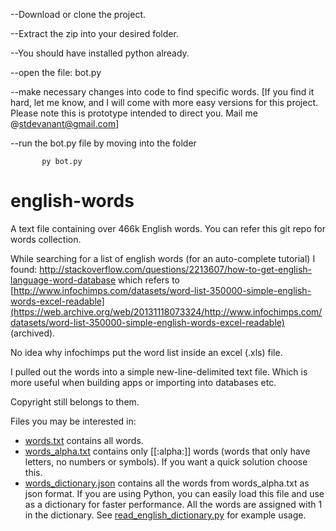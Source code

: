 --Download or clone the project.

--Extract the zip into your desired folder.

--You should have installed python already.

--open the file: bot.py

--make necessary changes into code to find specific words. [If you find it hard, let me know, and I will come with more easy versions for this project. Please note this is prototype intended to direct you. Mail me @stdevanant@gmail.com]

--run the bot.py file by moving into the folder 

           py bot.py






english-words
=============

A text file containing over 466k English words.
You can refer this git repo for words collection.

While searching for a list of english words (for an auto-complete tutorial)
I found: http://stackoverflow.com/questions/2213607/how-to-get-english-language-word-database which refers to [http://www.infochimps.com/datasets/word-list-350000-simple-english-words-excel-readable](https://web.archive.org/web/20131118073324/http://www.infochimps.com/datasets/word-list-350000-simple-english-words-excel-readable) (archived).

No idea why infochimps put the word list inside an excel (.xls) file.

I pulled out the words into a simple new-line-delimited text file.
Which is more useful when building apps or importing into databases etc.

Copyright still belongs to them.

Files you may be interested in:

-  [words.txt](words.txt) contains all words.
-  [words_alpha.txt](words_alpha.txt) contains only [[:alpha:]] words (words that only have letters, no numbers or symbols). If you want a quick solution choose this.
-  [words_dictionary.json](words_dictionary.json) contains all the words from words_alpha.txt as json format. 
If you are using Python, you can easily load this file and use as a dictionary for faster performance. All the words are assigned with 1 in the dictionary.
See [read_english_dictionary.py](read_english_dictionary.py) for example usage.

